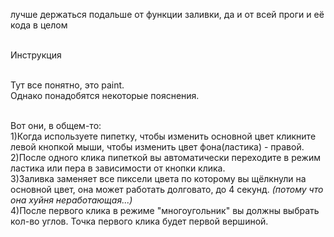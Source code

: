 лучше держаться подальше от функции заливки, да и от всей проги и её кода в целом<br><br>

Инструкция<br><br>

Тут все понятно, это paint.<br>
Однако понадобятся некоторые пояснения.<br><br>

Вот они, в общем-то:<br>
  1)Когда используете пипетку, чтобы изменить основной цвет кликните левой кнопкой мыши, чтобы изменить цвет фона(ластика) - правой.<br>
  2)После одного клика пипеткой вы автоматически переходите в режим ластика или пера в зависимости от кнопки клика.<br>
  3)Заливка заменяет все пиксели цвета по которому вы щёлкнули на основной цвет, она может работать долговато, до 4 секунд. *(потому что она хуйня неработающая...)*<br>
  4)После первого клика в режиме "многоугольник" вы должны выбрать кол-во углов. Точка первого клика будет первой вершиной.

